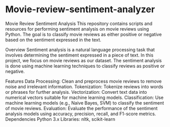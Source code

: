 # Movie-review-sentiment-analyzer
Movie Review Sentiment Analysis
This repository contains scripts and resources for performing sentiment analysis on movie reviews using Python. The goal is to classify movie reviews as either positive or negative based on the sentiment expressed in the text.

Overview
Sentiment analysis is a natural language processing task that involves determining the sentiment expressed in a piece of text. In this project, we focus on movie reviews as our dataset. The sentiment analysis is done using machine learning techniques to classify reviews as positive or negative.

Features
Data Processing: Clean and preprocess movie reviews to remove noise and irrelevant information.
Tokenization: Tokenize reviews into words or phrases for further analysis.
Vectorization: Convert text data into numerical vectors suitable for machine learning models.
Classification: Use machine learning models (e.g., Naive Bayes, SVM) to classify the sentiment of movie reviews.
Evaluation: Evaluate the performance of the sentiment analysis models using accuracy, precision, recall, and F1-score metrics.
Dependencies
Python 3.x
Libraries: nltk, scikit-learn
